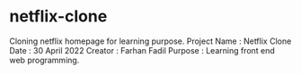 # netflix-clone
 Cloning netflix homepage for learning purpose.
 Project Name : Netflix Clone
 Date         : 30 April 2022
 Creator      : Farhan Fadil
 Purpose      : Learning front end web programming.
